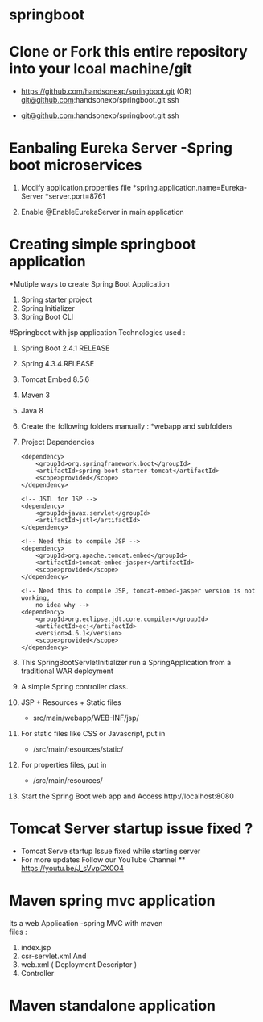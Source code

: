 # springboot
# Clone or Fork this entire repository into your lcoal machine/git
* https://github.com/handsonexp/springboot.git 
  (OR) 
  git@github.com:handsonexp/springboot.git ssh 



* git@github.com:handsonexp/springboot.git ssh

# Eanbaling Eureka Server -Spring boot microservices

1. Modify application.properties file
  *spring.application.name=Eureka-Server 
  *server.port=8761
  
2. Enable @EnableEurekaServer in main application 


# Creating simple springboot application
 *Mutiple ways to create Spring Boot Application
  1. Spring starter project
  2. Spring  Initializer
  3. Spring Boot CLI
 
#Springboot with jsp application
 Technologies used :

  1. Spring Boot 2.4.1 RELEASE
  2. Spring 4.3.4.RELEASE
  3. Tomcat Embed 8.5.6
  4. Maven 3
  5. Java 8
 
 1. Create the following folders manually :
   *webapp and subfolders
   
 2. Project Dependencies
    <!-- Tomcat embedded container -->
		<dependency>
			<groupId>org.springframework.boot</groupId>
			<artifactId>spring-boot-starter-tomcat</artifactId>
			<scope>provided</scope>
		</dependency>

		<!-- JSTL for JSP -->
		<dependency>
			<groupId>javax.servlet</groupId>
			<artifactId>jstl</artifactId>
		</dependency>

		<!-- Need this to compile JSP -->
		<dependency>
			<groupId>org.apache.tomcat.embed</groupId>
			<artifactId>tomcat-embed-jasper</artifactId>
			<scope>provided</scope>
		</dependency>

		<!-- Need this to compile JSP, tomcat-embed-jasper version is not working, 
			no idea why -->
		<dependency>
			<groupId>org.eclipse.jdt.core.compiler</groupId>
			<artifactId>ecj</artifactId>
			<version>4.6.1</version>
			<scope>provided</scope>
		</dependency>
 3. This SpringBootServletInitializer run a SpringApplication from a traditional WAR deployment
 
 4. A simple Spring controller class.
 
 5. JSP + Resources + Static files 
    * src/main/webapp/WEB-INF/jsp/
 6. For static files like CSS or Javascript, put in 
    * /src/main/resources/static/
 7. For properties files, put in 
    * /src/main/resources/
 8. Start the Spring Boot web app and Access 
    http://localhost:8080
    

# Tomcat Server startup issue fixed ?
  * Tomcat Serve startup Issue fixed while starting server 
  * For more updates Follow our YouTube Channel 
   ** https://youtu.be/J_sVvpCX0O4  
 
# Maven spring mvc application 
  Its a web Application -spring MVC with maven  
  files :
  1. index.jsp 
  2. csr-servlet.xml And 
  3. web.xml ( Deployment Descriptor )
  4. Controller 

# Maven standalone application
  

